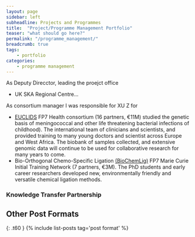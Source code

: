 ```yaml
---
layout: page
sidebar: left
subheadline: Projects and Programmes
title:  "Project/Programme Management Portfolio"
teaser: "what should go here?"
permalink: "/programme_management/"
breadcrumb: true
tags:
    - portfolio
categories:
    - programme management
---
```


As Deputy Direcctor, leading the proejct office 
- UK SKA Regional Centre... 

As consortium manager I was responsible for XU Z for  
- [EUCLIDS](https://cordis.europa.eu/project/id/279185/reporting) FP7 Health consortium (16 partners, €11M) studied the genetic basis of meningococcal and other life threatening bacterial infections of childhood). The international team of clinicians and scientists, and provided training to many young doctors and scientist across Europe and West Africa. The biobank of samples collected, and extensive genomic data will continue to be used for collaborative research for many years to come. 
- Bio-Orthogonal Chemo-Specific Ligation [(BioChemLig)](https://cordis.europa.eu/article/id/169916-bioorthogonal-chemistry-to-help-uncover-protein-functions) FP7 Marie Curie Initial Training Network (7 partners, €3M). The PhD students and early career researchers developed  new, environmentally friendly and versatile chemical ligation methods.  
### Knowledge Transfer Partnership



## Other Post Formats
{: .t60 }
{% include list-posts tag='post format' %}
